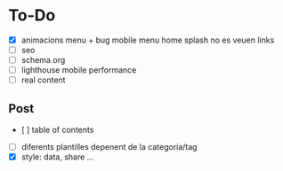 # To-Do
- [x] animacions menu + bug mobile menu home splash no es veuen links
- [ ] seo
- [ ] schema.org
- [ ] lighthouse mobile performance
- [ ] real content

## Post
- [ ] table of contents
- [ ] diferents plantilles depenent de la categoria/tag
- [x] style: data, share ...
